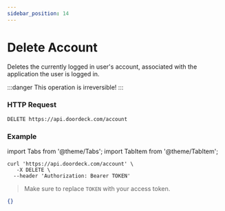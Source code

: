 ```yaml
---
sidebar_position: 14
---
```


# Delete Account

Deletes the currently logged in user's account, associated with the application the user is logged in.

:::danger
This operation is irreversible!
:::

### HTTP Request

`DELETE https://api.doordeck.com/account`

### Example

import Tabs from '@theme/Tabs';
import TabItem from '@theme/TabItem';

<Tabs>
<TabItem value="shell" label="Request">

```shell title="CURL"
curl 'https://api.doordeck.com/account' \
   -X DELETE \
  --header 'Authorization: Bearer TOKEN'
```

> Make sure to replace `TOKEN` with your access token.

</TabItem>
<TabItem value="json" label="Response">

```json title="JSON"
{}
```

</TabItem>
</Tabs>

